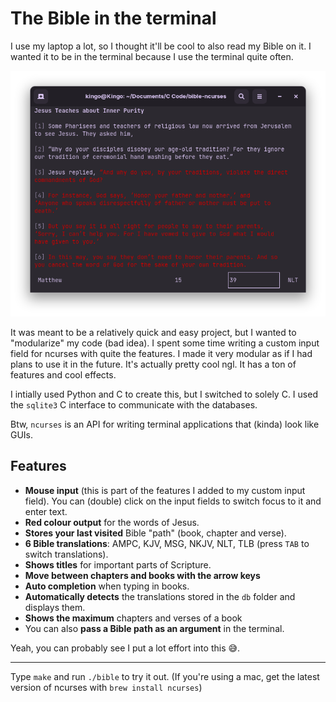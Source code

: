 # The Bible in the terminal

I use my laptop a lot, so I thought it'll be cool to also read my Bible on it. I wanted it to be in the terminal because I use the terminal quite often.

![Screenshot](img/ss.png)

It was meant to be a relatively quick and easy project, but I wanted to "modularize" my code (bad idea). I spent some time writing a custom input field for ncurses with quite the features. I made it very modular as if I had plans to use it in the future. It's actually pretty cool ngl. It has a ton of features and cool effects.

I intially used Python and C to create this, but I switched to solely C. I used the `sqlite3` C interface to communicate with the databases. 

Btw, `ncurses` is an API for writing terminal applications that (kinda) look like GUIs.

## Features
- **Mouse input** (this is part of the features I added to my custom input field). You can (double) click on the input fields to switch focus to it and enter text.
- **Red colour output** for the words of Jesus.
- **Stores your last visited** Bible "path" (book, chapter and verse).
- **6 Bible translations**: AMPC, KJV, MSG, NKJV, NLT, TLB (press `TAB` to switch translations).
- **Shows titles** for important parts of Scripture.
- **Move between chapters and books with the arrow keys** 
- **Auto completion** when typing in books.
- **Automatically detects** the translations stored in the `db` folder and displays them.
- **Shows the maximum** chapters and verses of a book
- You can also **pass a Bible path as an argument** in the terminal.

Yeah, you can probably see I put a lot effort into this 😅.

---
Type `make` and run `./bible` to try it out.
(If you're using a mac, get the latest version of ncurses with `brew install ncurses`)